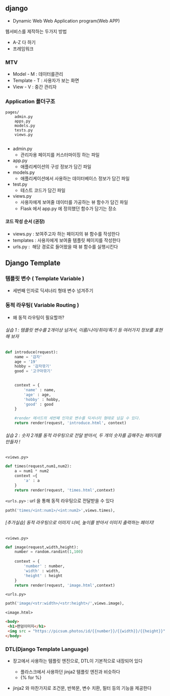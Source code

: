 ## django

- Dynamic Web Web Application program(Web APP)

웹서비스를 제작하는 두가지 방법

- A-Z 다 하기
-  프레임워크



### MTV

- Model  - M : 데이터를관리
- Template - T : 사용자가 보는 화면
- View - V : 중간 관리자



### Application 폴더구조

```
pages/
	admin.py
	apps.py
	models.py
	tests.py
	views.py
	
```

- admin.py
  - 관리자용 페이지를 커스터마이징 하는 파일
- app.py
  - 애플리케이션의 구성 정보가 담긴 파일
- models.py
  - 애플리케이션에서 사용하는 데이터베이스 정보가 담긴 파일
- test.py
  - 테스트 코드가 담긴 파일
- views.py
  - 사용자에게 보여줄 데이터를 가공하는 뷰 함수가 담긴 파일
  - Flask 에서 app.py 에 정의했던 함수가 담기는 장소



#### 코드 작성 순서 (권장) 

- views.py  : ﻿보여주고자 하는 페이지의 뷰 함수를 작성한다
- templates :  ﻿사용자에게 보여줄 템플릿 페이지를 작성한다
- urls.py  : ﻿ 해당 경로로 들어왔을 때 뷰 함수를 실행시킨다



## Django Template

### 템플릿 변수 ( Template Variable )

- 세번째 인자로 딕셔너리 형태 변수 넘겨주기



### 동적 라우팅( Variable Routing ) 

- 왜 동적 라우팅이 필요할까?



###### 실습 1 : 템플릿 변수를 2개이상 넘겨서, 이름/나이/취미/특기 등 여러가지 정보를 표현해 보자

```python
def introduce(request):
    name = '감자'
    age = '19'
    hobby = '감자깎기'
    good = '고구마깎기'

   
    context = {
        'name' : name,
        'age' : age,
        'hobby' : hobby,
        'good' : good
    }

    #render 메서드의 세번째 인자로 변수를 딕셔너리 형태로 넘길 수 있다.
    return render(request, 'introduce.html', context)
```



###### 실습 2 : 숫자 2개를 동적 라우팅으로 전달 받아서, 두 개의 숫자를 곱해주는 페이지를 만들자 !

`<views.py>`

```python
def times(request,num1,num2):
    a = num1 * num2
    context ={
        'a' : a
    }
    return render(request, 'times.html',context)
```

`<urls.py>`   :  url 을 통해 동적 라우팅으로 전달받을 수 있다

```python
path('times/<int:num1>/<int:num2>',views.times),
```



######  [추가실습] 동적 라우팅으로 이미지 너비, 높이를 받아서 이미지 출력하는 페이지!

`<views.py>`

```python
def image(request,width,height): 
    number = random.randint(1,100)
  
    context = {
        'number' : number,
        'width' : width,
        'height' : height
    }
    return render(request, 'image.html',context)
```

`<urls.py>`

```python
path('image/<str:width>/<str:height>/',views.image),
```

`<image.html>`

```html
<body>
 <h1>랜덤이미지</h1>
 <img src = "https://picsum.photos/id/{{number}}/{{width}}/{{height}}" alt = "picsum">
</body>
```









### DTL(Django Template Language)

- 장고에서 사용하는 템플릿 엔진으로, DTL이 기본적으로 내장되어 있다
  - 플라스크에서 사용하던 jinja2 템플릿 엔진과 비슷하다
  - {% for %}

- jinja2 와 마찬가지로 조건문, 반복문, 변수 치환, 필터 등의 기능을 제공한다

